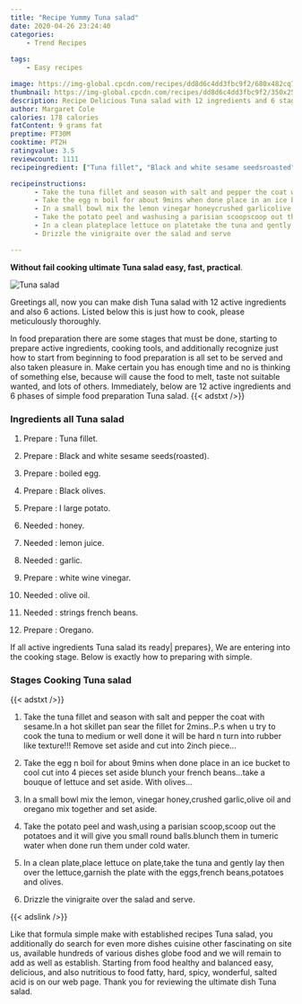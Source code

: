 ```yaml
---
title: "Recipe Yummy Tuna salad"
date: 2020-04-26 23:24:40
categories:
    - Trend Recipes
    
tags:
    - Easy recipes

image: https://img-global.cpcdn.com/recipes/dd8d6c4dd3fbc9f2/680x482cq70/tuna-salad-recipe-main-photo.jpg
thumbnail: https://img-global.cpcdn.com/recipes/dd8d6c4dd3fbc9f2/350x250cq70/tuna-salad-recipe-main-photo.jpg
description: Recipe Delicious Tuna salad with 12 ingredients and 6 stages of easy cooking.
author: Margaret Cole
calories: 178 calories
fatContent: 9 grams fat
preptime: PT30M
cooktime: PT2H
ratingvalue: 3.5
reviewcount: 1111
recipeingredient: ["Tuna fillet", "Black and white sesame seedsroasted", "boiled egg", "Black olives", "I large potato", "honey", "lemon juice", "garlic", "white wine vinegar", "olive oil", "strings french beans", "Oregano"]

recipeinstructions: 
      - Take the tuna fillet and season with salt and pepper the coat with sesameIn a hot skillet pan sear the fillet for 2minsPs when u try to cook the tuna to medium or well done it will be hard n turn into rubber like texture Remove set aside and cut into 2inch piece 
      - Take the egg n boil for about 9mins when done place in an ice bucket to cool cut into 4 pieces set aside blunch your french beanstake a bouque of lettuce and set aside With olives 
      - In a small bowl mix the lemon vinegar honeycrushed garlicolive oil and oregano mix together and set aside 
      - Take the potato peel and washusing a parisian scoopscoop out the potatoes and it will give you small round ballsblunch them in tumeric water when done run them under cold water 
      - In a clean plateplace lettuce on platetake the tuna and gently lay then over the lettucegarnish the plate with the eggsfrench beanspotatoes and olives 
      - Drizzle the vinigraite over the salad and serve

---
```




**Without fail cooking ultimate Tuna salad easy, fast, practical**. 


![Tuna salad](https://img-global.cpcdn.com/recipes/dd8d6c4dd3fbc9f2/680x482cq70/tuna-salad-recipe-main-photo.jpg "Tuna salad")




Greetings all, now you can make dish Tuna salad with 12 active ingredients and also 6 actions. Listed below this is just how to cook, please meticulously thoroughly.

In food preparation there are some stages that must be done, starting to prepare active ingredients, cooking tools, and additionally recognize just how to start from beginning to food preparation is all set to be served and also taken pleasure in. Make certain you has enough time and no is thinking of something else, because will cause the food to melt, taste not suitable wanted, and lots of others. Immediately, below are 12 active ingredients and 6 phases of simple food preparation Tuna salad.
{{< adstxt />}}

### Ingredients all Tuna salad


1. Prepare  : Tuna fillet.

1. Prepare  : Black and white sesame seeds(roasted).

1. Prepare  : boiled egg.

1. Prepare  : Black olives.

1. Prepare  : I large potato.

1. Needed  : honey.

1. Needed  : lemon juice.

1. Needed  : garlic.

1. Prepare  : white wine vinegar.

1. Needed  : olive oil.

1. Needed  : strings french beans.

1. Prepare  : Oregano.



If all active ingredients Tuna salad its ready| prepares}, We are entering into the cooking stage. Below is exactly how to preparing with simple.

### Stages Cooking Tuna salad

{{< adstxt />}}


1. Take the tuna fillet and season with salt and pepper the coat with sesame.In a hot skillet pan sear the fillet for 2mins..P.s when u try to cook the tuna to medium or well done it will be hard n turn into rubber like texture!!! Remove set aside and cut into 2inch piece...



1. Take the egg n boil for about 9mins when done place in an ice bucket to cool cut into 4 pieces set aside blunch your french beans...take a bouque of lettuce and set aside. With olives...



1. In a small bowl mix the lemon, vinegar honey,crushed garlic,olive oil and oregano mix together and set aside.



1. Take the potato peel and wash,using a parisian scoop,scoop out the potatoes and it will give you small round balls.blunch them in tumeric water when done run them under cold water.



1. In a clean plate,place lettuce on plate,take the tuna and gently lay then over the lettuce,garnish the plate with the eggs,french beans,potatoes and olives.



1. Drizzle the vinigraite over the salad and serve.





{{< adslink />}}

Like that formula simple make with established recipes Tuna salad, you additionally do search for even more dishes cuisine other fascinating on site us, available hundreds of various dishes globe food and we will remain to add as well as establish. Starting from food healthy and balanced easy, delicious, and also nutritious to food fatty, hard, spicy, wonderful, salted acid is on our web page. Thank you for reviewing the ultimate dish Tuna salad.
